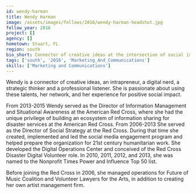 ```yaml
---
id: wendy-harman
title: Wendy Harman
image: /assets/images/fellows/2016/wendy-harman-headshot.jpg
fellow_year: 2016
project: []
agency: []
hometown: Stuart, FL
region: south
bio_short: Connector of creative ideas at the intersection of social impact, technology, and community. Professional listener. Intrapreneur.
tags: ['south', '2016', 'Marketing_And_Communications']
skills: ['Marketing and Communications']
---
```


Wendy is a connector of creative ideas, an intrapreneur, a digital nerd, a strategic thinker and a professional listener. She is passionate about using these talents, her network, and her experience  for positive social impact.

From 2013-2015 Wendy served as the Director of Information Management and Situational Awareness at the American Red Cross, where she had the unique privilege of building an ecosystem of information sharing for disaster services at the American Red Cross. From 2006-2013 She served as the Director of Social Strategy at the Red Cross. During that time she created, implemented and led the social media engagement program and helped prepare the organization for 21st century humanitarian work. She developed the Digital Operations Center and conceived of the Red Cross Disaster Digital Volunteer role. In 2010, 2011, 2012, and 2013, she was named to the Nonprofit Times Power and Influence Top 50 list.

Before joining the Red Cross in 2006, she managed operations for Future of Music Coalition and Volunteer Lawyers for the Arts, in addition to creating her own artist management firm.
